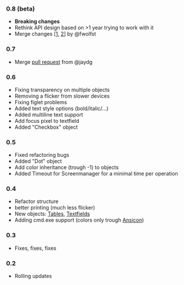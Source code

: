 ### 0.8 (beta)
  * **Breaking changes**
  * Rethink API design based on >1 year trying to work with it
  * Merge changes [[1](https://github.com/b1nary/rutui/pull/3), [2](https://github.com/b1nary/rutui/pull/4)] by @fwolfst

### 0.7
  * Merge [pull request](https://github.com/b1nary/rutui/pull/1) from @jaydg

### 0.6
  * Fixing transparency on multiple objects
  * Removing a flicker from slower devices
  * Fixing figlet problems
  * Added text style options (bold/italic/...)
  * Added multiline text support
  * Add focus pixel to textfield
  * Added "Checkbox" object

### 0.5
  * Fixed refactoring bugs
  * Added "Dot" object
  * Add color inheritance (trough -1) to objects
  * Added Timeout for Screenmanager for a minimal time per operation

### 0.4
  * Refactor structure
  * better printing (much less flicker)
  * New objects: [Tables](https://github.com/b1nary/rutui/wiki/Tables), [Textfields](https://github.com/b1nary/rutui/wiki/Textfields)
  * Adding cmd.exe support (colors only trough [Ansicon](https://github.com/adoxa/ansicon))

### 0.3
  * Fixes, fixes, fixes

### 0.2
  * Rolling updates
